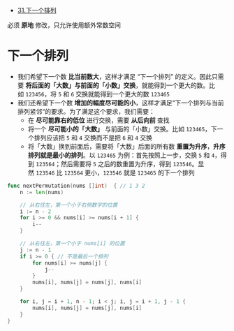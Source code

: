 - [31.下一个排列](https://leetcode.cn/problems/next-permutation/)

必须 **原地** 修改，只允许使用额外常数空间

# 下一个排列

- 我们希望下一个数 **比当前数大**，这样才满足 “下一个排列” 的定义。因此只需要 **将后面的「大数」与前面的「小数」交换**，就能得到一个更大的数。比如 `123456`，将 `5` 和 `6` 交换就能得到一个更大的数 `123465`
- 我们还希望下一个数 **增加的幅度尽可能的小**，这样才满足“下一个排列与当前排列紧邻“的要求。为了满足这个要求，我们需要：
	- 在 **尽可能靠右的低位** 进行交换，需要 **从后向前** 查找
	- 将一个 **尽可能小的「大数」** 与前面的「小数」交换。比如 `123465`，下一个排列应该把 `5` 和 `4` 交换而不是把 `6` 和 `4` 交换
	- 将「大数」换到前面后，需要将「大数」后面的所有数 **重置为升序**，**升序排列就是最小的排列**。以 `123465` 为例：首先按照上一步，交换 `5` 和 `4`，得到 `123564`；然后需要将 `5` 之后的数重置为升序，得到 `123546`。显然 `123546` 比 `123564` 更小，`123546` 就是 `123465` 的下一个排列

```go
func nextPermutation(nums []int)  { // 1 3 2
	n := len(nums)

	// 从右往左，第一个小于右侧数字的位置
	i := n - 2
	for i >= 0 && nums[i] >= nums[i + 1] {
		i--
	}

	// 从右往左，第一个小于 nums[i] 的位置
	j := n - 1
	if i >= 0 { // 不是最后一个排列
		for nums[i] >= nums[j] {
			j--
		}
		nums[i], nums[j] = nums[j], nums[i]
	}

	for i, j = i + 1, n - 1; i < j; i, j = i + 1, j - 1 {
		nums[i], nums[j] = nums[j], nums[i]
	}
}
```
